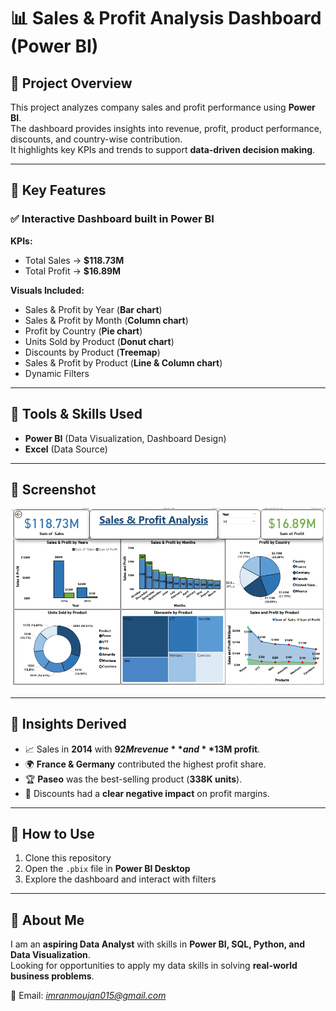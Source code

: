 # 📊 Sales & Profit Analysis Dashboard (Power BI)

## 🔹 Project Overview  
This project analyzes company sales and profit performance using **Power BI**.  
The dashboard provides insights into revenue, profit, product performance, discounts, and country-wise contribution.  
It highlights key KPIs and trends to support **data-driven decision making**.  

---

## 🔹 Key Features  

### ✅ Interactive Dashboard built in Power BI  

**KPIs:**  
- Total Sales → **$118.73M**  
- Total Profit → **$16.89M**  

**Visuals Included:**  
- Sales & Profit by Year (**Bar chart**)  
- Sales & Profit by Month (**Column chart**)  
- Profit by Country (**Pie chart**)  
- Units Sold by Product (**Donut chart**)  
- Discounts by Product (**Treemap**)  
- Sales & Profit by Product (**Line & Column chart**)  
- Dynamic Filters 

---

## 🔹 Tools & Skills Used  
- **Power BI** (Data Visualization, Dashboard Design)    
- **Excel** (Data Source)  

---

## 🔹 Screenshot 


![Sales & Profit Dashboard](./Dashboard/sales_profit_dashboard.png)


---

## 🔹 Insights Derived  
- 📈 Sales in **2014** with **$92M revenue** and **$13M profit**.  
- 🌍 **France & Germany** contributed the highest profit share.  
- 🏆 **Paseo** was the best-selling product (**338K units**).  
- 💸 Discounts had a **clear negative impact** on profit margins.  

---

## 🔹 How to Use  
1. Clone this repository  
2. Open the `.pbix` file in **Power BI Desktop**  
3. Explore the dashboard and interact with filters  

---

## 🔹 About Me  
I am an **aspiring Data Analyst** with skills in **Power BI, SQL, Python, and Data Visualization**.  
Looking for opportunities to apply my data skills in solving **real-world business problems**.  

📧 Email: *imranmoujan015@gmail.com*  
